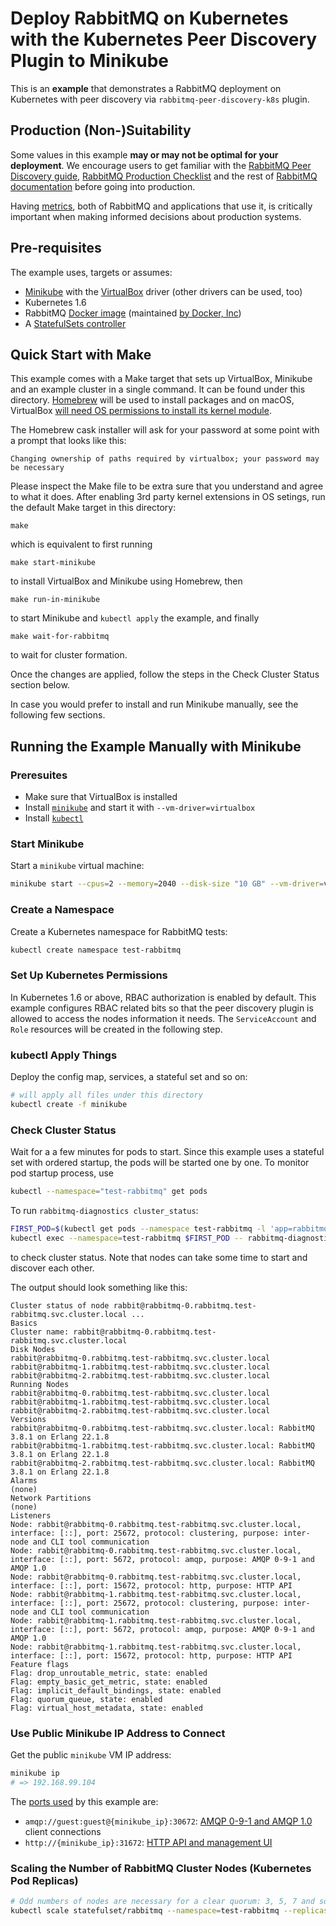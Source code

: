 # Deploy RabbitMQ on Kubernetes with the Kubernetes Peer Discovery Plugin to Minikube

This is an **example** that demonstrates a RabbitMQ deployment on Kubernetes with peer discovery
via `rabbitmq-peer-discovery-k8s` plugin.

## Production (Non-)Suitability

Some values in this example **may or may not be optimal for your deployment**. We encourage users
to get familiar with the [RabbitMQ Peer Discovery guide](https://www.rabbitmq.com/cluster-formation.html), [RabbitMQ Production Checklist](https://www.rabbitmq.com/production-checklist.html)
and the rest of [RabbitMQ documentation](https://www.rabbitmq.com/documentation.html) before going into production.

Having [metrics](https://www.rabbitmq.com/monitoring.html), both of RabbitMQ and applications that use it,
is critically important when making informed decisions about production systems.


## Pre-requisites

The example uses, targets or assumes:

* [Minikube](https://kubernetes.io/docs/setup/learning-environment/minikube/) with the [VirtualBox](https://www.virtualbox.org/) driver (other drivers can be used, too)
* Kubernetes 1.6
* RabbitMQ [Docker image](https://hub.docker.com/_/rabbitmq/) (maintained [by Docker, Inc](https://hub.docker.com/_/rabbitmq/))
* A [StatefulSets controller](https://kubernetes.io/docs/concepts/workloads/controllers/statefulset/)


## Quick Start with Make

This example comes with a Make target that sets up VirtualBox, Minikube and an example cluster
in a single command. It can be found under this directory. [Homebrew](https://brew.sh/) will be used to install
packages and on macOS, VirtualBox [will need OS permissions to install its kernel module](https://developer.apple.com/library/archive/technotes/tn2459/_index.html).

The Homebrew cask installer will ask for your password at some point with a prompt that looks like this:

```
Changing ownership of paths required by virtualbox; your password may be necessary
```

Please inspect the Make file to be extra sure that you understand and agree to what it does.
After enabling 3rd party kernel extensions in OS setings, run the default Make target in this directory:

```
make
```

which is equivalent to first running

```
make start-minikube
```

to install VirtualBox and Minikube using Homebrew, then

```
make run-in-minikube
```

to start Minikube and `kubectl apply` the example, and finally

```
make wait-for-rabbitmq
```

to wait for cluster formation.

Once the changes are applied, follow the steps in the Check Cluster Status section below.

In case you would prefer to install and run Minikube manually, see the following few sections.


## Running the Example Manually with Minikube

### Preresuites

* Make sure that VirtualBox is installed
* Install [`minikube`](https://kubernetes.io/docs/tasks/tools/install-minikube/) and start it with `--vm-driver=virtualbox`
* Install [`kubectl`](https://kubernetes.io/docs/tasks/tools/install-kubectl/)

### Start Minikube

Start a `minikube` virtual machine:

``` sh
minikube start --cpus=2 --memory=2040 --disk-size "10 GB" --vm-driver=virtualbox
```

### Create a Namespace

Create a Kubernetes namespace for RabbitMQ tests:

``` sh
kubectl create namespace test-rabbitmq
```

### Set Up Kubernetes Permissions

In Kubernetes 1.6 or above, RBAC authorization is enabled by default.
This example configures RBAC related bits so that the peer discovery plugin is allowed to access
the nodes information it needs. The `ServiceAccount` and `Role` resources will be created
in the following step.

### kubectl Apply Things

Deploy the config map, services, a stateful set and so on:

``` sh
# will apply all files under this directory
kubectl create -f minikube
```

### Check Cluster Status

Wait for a a few minutes for pods to start. Since this example uses a stateful set with ordered
startup, the pods will be started one by one. To monitor pod startup process, use

``` sh
kubectl --namespace="test-rabbitmq" get pods
```

To run `rabbitmq-diagnostics cluster_status`:

``` sh
FIRST_POD=$(kubectl get pods --namespace test-rabbitmq -l 'app=rabbitmq' -o jsonpath='{.items[0].metadata.name }')
kubectl exec --namespace=test-rabbitmq $FIRST_POD -- rabbitmq-diagnostics cluster_status
```

to check cluster status. Note that nodes can take some time to start and discover each other.

The output should look something like this:

```
Cluster status of node rabbit@rabbitmq-0.rabbitmq.test-rabbitmq.svc.cluster.local ...
Basics
Cluster name: rabbit@rabbitmq-0.rabbitmq.test-rabbitmq.svc.cluster.local
Disk Nodes
rabbit@rabbitmq-0.rabbitmq.test-rabbitmq.svc.cluster.local
rabbit@rabbitmq-1.rabbitmq.test-rabbitmq.svc.cluster.local
rabbit@rabbitmq-2.rabbitmq.test-rabbitmq.svc.cluster.local
Running Nodes
rabbit@rabbitmq-0.rabbitmq.test-rabbitmq.svc.cluster.local
rabbit@rabbitmq-1.rabbitmq.test-rabbitmq.svc.cluster.local
rabbit@rabbitmq-2.rabbitmq.test-rabbitmq.svc.cluster.local
Versions
rabbit@rabbitmq-0.rabbitmq.test-rabbitmq.svc.cluster.local: RabbitMQ 3.8.1 on Erlang 22.1.8
rabbit@rabbitmq-1.rabbitmq.test-rabbitmq.svc.cluster.local: RabbitMQ 3.8.1 on Erlang 22.1.8
rabbit@rabbitmq-2.rabbitmq.test-rabbitmq.svc.cluster.local: RabbitMQ 3.8.1 on Erlang 22.1.8
Alarms
(none)
Network Partitions
(none)
Listeners
Node: rabbit@rabbitmq-0.rabbitmq.test-rabbitmq.svc.cluster.local, interface: [::], port: 25672, protocol: clustering, purpose: inter-node and CLI tool communication
Node: rabbit@rabbitmq-0.rabbitmq.test-rabbitmq.svc.cluster.local, interface: [::], port: 5672, protocol: amqp, purpose: AMQP 0-9-1 and AMQP 1.0
Node: rabbit@rabbitmq-0.rabbitmq.test-rabbitmq.svc.cluster.local, interface: [::], port: 15672, protocol: http, purpose: HTTP API
Node: rabbit@rabbitmq-1.rabbitmq.test-rabbitmq.svc.cluster.local, interface: [::], port: 25672, protocol: clustering, purpose: inter-node and CLI tool communication
Node: rabbit@rabbitmq-1.rabbitmq.test-rabbitmq.svc.cluster.local, interface: [::], port: 5672, protocol: amqp, purpose: AMQP 0-9-1 and AMQP 1.0
Node: rabbit@rabbitmq-1.rabbitmq.test-rabbitmq.svc.cluster.local, interface: [::], port: 15672, protocol: http, purpose: HTTP API
Feature flags
Flag: drop_unroutable_metric, state: enabled
Flag: empty_basic_get_metric, state: enabled
Flag: implicit_default_bindings, state: enabled
Flag: quorum_queue, state: enabled
Flag: virtual_host_metadata, state: enabled
```

### Use Public Minikube IP Address to Connect

Get the public `minikube` VM IP address:

``` sh
minikube ip
# => 192.168.99.104
```

The [ports used](https://www.rabbitmq.com/networking.html#ports) by this example are:

* `amqp://guest:guest@{minikube_ip}:30672`: [AMQP 0-9-1 and AMQP 1.0](https://www.rabbitmq.com/networking.html#ports) client connections
* `http://{minikube_ip}:31672`: [HTTP API and management UI](https://www.rabbitmq.com/management.html)


### Scaling the Number of RabbitMQ Cluster Nodes (Kubernetes Pod Replicas)

``` sh
# Odd numbers of nodes are necessary for a clear quorum: 3, 5, 7 and so on
kubectl scale statefulset/rabbitmq --namespace=test-rabbitmq --replicas=5
```
